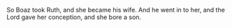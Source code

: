 So Boaz took Ruth, and she became his wife. And he went in to her, and the Lord gave her conception, and she bore a son.
